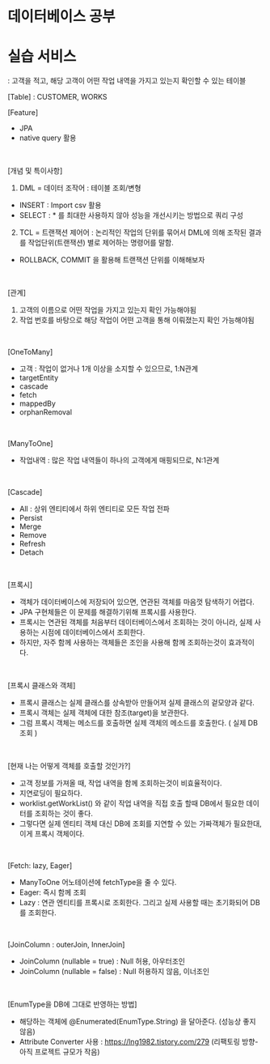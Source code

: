 # 데이터베이스 공부

# 실습 서비스
: 고객을 적고, 해당 고객이 어떤 작업 내역을 가지고 있는지 확인할 수 있는 테이블

[Table] : CUSTOMER, WORKS

[Feature]
- JPA
- native query 활용

<br>

[개념 및 특이사항]
1. DML = 데이터 조작어
   : 테이블 조회/변형
- INSERT : Import csv 활용
- SELECT : * 를 최대한 사용하지 않아 성능을 개선시키는 방법으로 쿼리 구성

2. TCL = 트랜잭션 제어어
   : 논리적인 작업의 단위를 묶어서 DML에 의해 조작된 결과를 작업단위(트랜잭션) 별로 제어하는 명령어를 말함.
- ROLLBACK, COMMIT 을 활용해 트랜잭션 단위를 이해해보자

<br>

[관계]

1. 고객의 이름으로 어떤 작업을 가지고 있는지 확인 가능해야됨
2. 작업 번호를 바탕으로 해당 작업이 어떤 고객을 통해 이뤄졌는지 확인 가능해야됨

<br>

[OneToMany]
- 고객 : 작업이 없거나 1개 이상을 소지할 수 있으므로, 1:N관계
- targetEntity
- cascade
- fetch
- mappedBy
- orphanRemoval

<br>

[ManyToOne]
- 작업내역 : 많은 작업 내역들이 하나의 고객에게 매핑되므로, N:1관계

<br>

[Cascade]
- All : 상위 엔티티에서 하위 엔티티로 모든 작업 전파
- Persist
- Merge
- Remove
- Refresh
- Detach

<br>

[프록시]
- 객체가 데이터베이스에 저장되어 있으면, 연관된 객체를 마음껏 탐색하기 어렵다.
- JPA 구현체들은 이 문제를 해결하기위해 프록시를 사용한다.
- 프록시는 연관된 객체를 처음부터 데이터베이스에서 조회하는 것이 아니라, 실제 사용하는 시점에 데이터베이스에서 조회한다.
- 하지만, 자주 함께 사용하는 객체들은 조인을 사용해 함께 조회하는것이 효과적이다.

<br>

[프록시 클래스와 객체]
- 프록시 클래스는 실제 클래스를 상속받아 만들어져 실제 클래스의 겉모양과 같다.
- 프록시 객체는 실제 객체에 대한 참조(target)을 보관한다.
- 그럼 프록시 객체는 메소드를 호출하면 실제 객체의 메소드를 호출한다. ( 실제 DB조회 )

<br>

[현재 나는 어떻게 객체를 호출할 것인가?]
- 고객 정보를 가져올 때, 작업 내역을 함께 조회하는것이 비효율적이다.
- 지연로딩이 필요하다.
- worklist.getWorkList() 와 같이 작업 내역을 직접 호출 할때 DB에서 필요한 데이터를 조회하는 것이 좋다.
- 그렇다면 실제 엔티티 객체 대신 DB에 조회를 지연할 수 있는 가짜객체가 필요한대, 이게 프록시 객체이다.

<br>

[Fetch: lazy, Eager]
- ManyToOne 어노테이션에 fetchType을 줄 수 있다.
- Eager: 즉시 함께 조회
- Lazy : 연관 엔티티를 프록시로 조회한다. 그리고 실제 사용할 때는 초기화되어 DB를 조회한다.

<br>

[JoinColumn : outerJoin, InnerJoin]
- JoinColumn (nullable = true) : Null 허용, 아우터조인
- JoinColumn (nullable = false) : Null 허용하지 않음, 이너조인

<br>

[EnumType을 DB에 그대로 반영하는 방법]
- 해당하는 객체에 @Enumerated(EnumType.String) 을 달아준다. (성능상 좋지않음)
- Attribute Converter 사용 : https://lng1982.tistory.com/279 (리팩토링 방향-아직 프로젝트 규모가 작음) 
